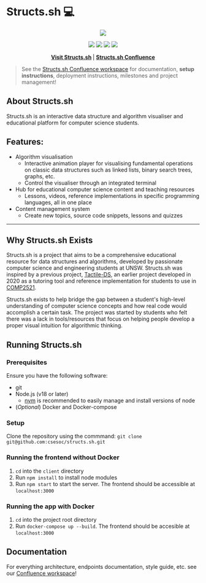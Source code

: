 # Structs.sh 💻

<p align="center">
    <a href=""><img src="./images/StructsBanner.png"  /></a>
</p>
<p align="center">
    <img src="https://img.shields.io/badge/-CSESoc-blue" />
    <img src="https://img.shields.io/github/issues/csesoc/structs.sh" />
    <img src="https://img.shields.io/github/license/csesoc/structs.sh" />
    <img src="https://img.shields.io/github/last-commit/csesoc/structs.sh" />
</p>
<p align="center">
    <strong>
        <a href="https://structs.sh">Visit Structs.sh</a>
    </strong> |
    <strong>
        <a href="https://compclub.atlassian.net/wiki/spaces/S/overview?homepageId=2142995642">
            Structs.sh Confluence
        </a>
    </strong>
</p>

> See the [Structs.sh Confluence workspace](https://compclub.atlassian.net/wiki/spaces/S/overview?homepageId=2142995642) for documentation, **setup instructions**, deployment instructions, milestones and project management!

## About Structs.sh

Structs.sh is an interactive data structure and algorithm visualiser and educational platform for computer science students.

## Features:

- Algorithm visualisation
  - Interactive animation player for visualising fundamental operations on classic data structures such as linked lists, binary search trees, graphs, etc.
  - Control the visualiser through an integrated terminal
- Hub for educational computer science content and teaching resources
  - Lessons, videos, reference implementations in specific programming languages, all in one place
- Content management system
  - Create new topics, source code snippets, lessons and quizzes

---

## Why Structs.sh Exists

Structs.sh is a project that aims to be a comprehensive educational resource for data structures and algorithms, developed by passionate computer science and engineering students at UNSW. Structs.sh was inspired by a previous project, <a href="https://github.com/Tymotex/Tactile-DS">Tactile-DS</a>, an earlier project developed in 2020 as a tutoring tool and reference implementation for students to use in <a href="https://www.handbook.unsw.edu.au/undergraduate/courses/2022/COMP2521/?year=2022">COMP2521</a>.

Structs.sh exists to help bridge the gap between a student's high-level understanding of computer science concepts and how real code would accomplish a certain task. The project was started by students who felt there was a lack in tools/resources that focus on helping people develop a proper visual intuition for algorithmic thinking.

## Running Structs.sh

### Prerequisites

Ensure you have the following software:

- git
- Node.js (v18 or later)
  - [nvm](https://github.com/nvm-sh/nvm) is recommended to easily manage and install versions of node
- (_Optional_) Docker and Docker-compose

### Setup

Clone the repository using the commmand: `git clone git@github.com:csesoc/structs.sh.git`

### Running the frontend without Docker

1. `cd` into the `client` directory
2. Run `npm install` to install node modules
3. Run `npm start` to start the server. The frontend should be accessible at `localhost:3000`

### Running the app with Docker

1. `cd` into the project root directory
2. Run `docker-compose up --build`. The frontend should be accesible at `localhost:3000`

## Documentation

For everything architecture, endpoints documentation, style guide, etc. see
our <a href="https://compclub.atlassian.net/wiki/spaces/S/overview?homepageId=2142995642">Confluence workspace</a>!
